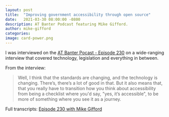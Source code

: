 ```yaml
---
layout: post
title:  "Improving government accessibility through open source"
date:   2021-03-30 08:00:00 -0800
description: AT Banter Podcast featuring Mike Gifford.
author: mike-gifford
categories: 
image: card-power.png
---
```


I was interviewed on the [AT Banter Pocast - Episode 230](https://atbanter.com/2021/03/09/at-banter-episode-230-mike-gifford/) on a wide-ranging interview that covered technology, legislation and everything in between. 

From the interview:
> Well, I think that the standards are changing, and the technology is changing. There’s, there’s a lot of good in that. But it also means that, that you really have to transition how you think about accessibility from being a checklist where you'd say, "yes, it’s accessible", to be more of something where you see it as a journey. 

Full transcripts: [Episode 230 with Mike Gifford](https://atbanter.com/transcript-at-banter-podcast-episode-230-mike-gifford/)
